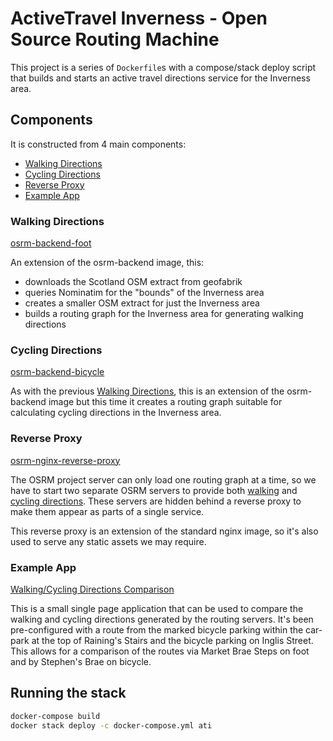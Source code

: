 # ActiveTravel Inverness - Open Source Routing Machine
 
This project is a series of `Dockerfile`s with a compose/stack deploy
script that builds and starts an active travel directions service for
the Inverness area.

## Components

It is constructed from 4 main components:

- [Walking Directions](#walking-directions)
- [Cycling Directions](#cycling-directions)
- [Reverse Proxy](#reverse-proxy)
- [Example App](#example-app)

### Walking Directions

[osrm-backend-foot](./osrm-backend-foot/Dockerfile)

An extension of the osrm-backend image, this:

- downloads the Scotland OSM extract from geofabrik
- queries Nominatim for the "bounds" of the Inverness area
- creates a smaller OSM extract for just the Inverness area
- builds a routing graph for the Inverness area for generating walking
  directions

### Cycling Directions

[osrm-backend-bicycle](./osrm-backend-bicycle/Dockerfile)

As with the previous [Walking Directions](#walking-directions), this is
an extension of the osrm-backend image but this time it creates a
routing graph suitable for calculating cycling directions in the
Inverness area.

### Reverse Proxy

[osrm-nginx-reverse-proxy](./osrm-nginx-reverse-proxy/Dockerfile)

The OSRM project server can only load one routing graph at a time, so
we have to start two separate OSRM servers to provide both
[walking](#walking-directions) and
[cycling directions](#cycling-directions). These servers are hidden
behind a reverse proxy to make them appear as parts of a single
service.

This reverse proxy is an extension of the standard nginx image, so it's
also used to serve any static assets we may require.

### Example App

[Walking/Cycling Directions Comparison](./osrm-nginx-reverse-proxy/usr/share/nginx/html/index.html)

This is a small single page application that can be used to compare the
walking and cycling directions generated by the routing servers. It's
been pre-configured with a route from the marked bicycle parking within
the car-park at the top of Raining's Stairs and the bicycle parking on
Inglis Street. This allows for a comparison of the routes via Market
Brae Steps on foot and by Stephen's Brae on bicycle. 

## Running the stack

```sh
docker-compose build
docker stack deploy -c docker-compose.yml ati
```
